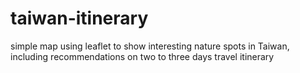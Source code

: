 # taiwan-itinerary
simple map using leaflet to show interesting nature spots in Taiwan, including recommendations on two to three days travel itinerary
